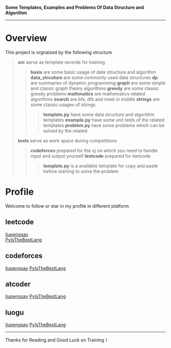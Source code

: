 
**Some Templates, Examples and Problems Of Data Structure and Algorithm**
***
# Overview
This project is orgnaized by the following structure
> **src** serve as template records for training
> >**basis** are some basic usage of date structure and algorithm
> >**data_strcuture** are some commonly used data structures
> >**dp** are summaries of dynamic programming
> >**graph** are some simple and classic graph theory algorithms 
> >**greedy** are some classic greedy problems
> >**mathmatics** are mathematics related algorithms
>> **search** are bfs, dfs and meet in middle
>> **strings** are some classic usages of strings
>>> **template.py** have some data structure and algorithm templates
>>> **example.py** have some unit tests of the related templates
>>> **problem.py** have some problems which can be solved by the related 


> **tests** serve as work space during competitions
> > **codeforces** prepared for the oj on which you need to handle input and output yourself
> > **leetcode** prepared for leetcode
>>> **template.py** is a available template for copy and paste before starting to solve the problem

# Profile
Welcome to follow or star in my profile in different platform
## leetcode
[liupengsay](https://leetcode.cn/u/liupengsay/)        
[PyIsTheBestLang](https://leetcode.cn/u/pyisthebestlang/)

## codeforces
[liupengsay](https://codeforces.com/profile/liupengsay)
[PyIsTheBestLang](https://codeforces.com/profile/PyIsTheBestLang)


## atcoder
[liupengsay](https://atcoder.jp/users/liupengsay)
[PyIsTheBestLang](https://atcoder.jp/users/PyIsTheBestLang)


## luogu
[liupengsay](https://www.luogu.com.cn/user/739032)
[PyIsTheBestLang](https://www.luogu.com.cn/user/1184053)

***
Thanks for Reading and Good Luck on Training！